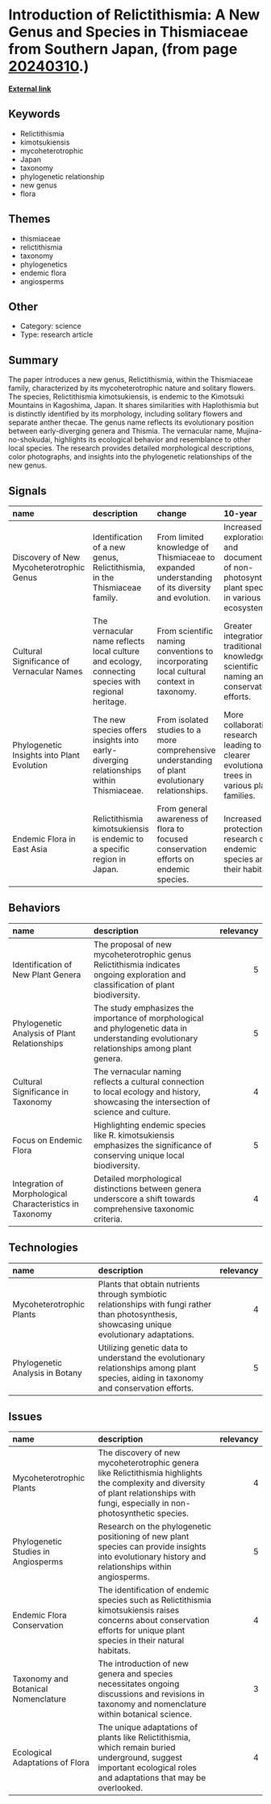 # __Introduction of Relictithismia: A New Genus and Species in Thismiaceae from Southern Japan__, (from page [20240310](https://kghosh.substack.com/p/20240310).)

__[External link](https://novataxa.blogspot.com/2024/03/relictithismia.html)__



## Keywords

* Relictithismia
* kimotsukiensis
* mycoheterotrophic
* Japan
* taxonomy
* phylogenetic relationship
* new genus
* flora

## Themes

* thismiaceae
* relictithismia
* taxonomy
* phylogenetics
* endemic flora
* angiosperms

## Other

* Category: science
* Type: research article

## Summary

The paper introduces a new genus, Relictithismia, within the Thismiaceae family, characterized by its mycoheterotrophic nature and solitary flowers. The species, Relictithismia kimotsukiensis, is endemic to the Kimotsuki Mountains in Kagoshima, Japan. It shares similarities with Haplothismia but is distinctly identified by its morphology, including solitary flowers and separate anther thecae. The genus name reflects its evolutionary position between early-diverging genera and Thismia. The vernacular name, Mujina-no-shokudai, highlights its ecological behavior and resemblance to other local species. The research provides detailed morphological descriptions, color photographs, and insights into the phylogenetic relationships of the new genus.

## Signals

| name                                       | description                                                                                        | change                                                                                           | 10-year                                                                                            | driving-force                                                                       |   relevancy |
|:-------------------------------------------|:---------------------------------------------------------------------------------------------------|:-------------------------------------------------------------------------------------------------|:---------------------------------------------------------------------------------------------------|:------------------------------------------------------------------------------------|------------:|
| Discovery of New Mycoheterotrophic Genus   | Identification of a new genus, Relictithismia, in the Thismiaceae family.                          | From limited knowledge of Thismiaceae to expanded understanding of its diversity and evolution.  | Increased exploration and documentation of non-photosynthetic plant species in various ecosystems. | Growing interest in plant taxonomy and evolutionary biology.                        |           4 |
| Cultural Significance of Vernacular Names  | The vernacular name reflects local culture and ecology, connecting species with regional heritage. | From scientific naming conventions to incorporating local cultural context in taxonomy.          | Greater integration of traditional knowledge in scientific naming and conservation efforts.        | Recognition of the importance of indigenous knowledge in biodiversity conservation. |           3 |
| Phylogenetic Insights into Plant Evolution | The new species offers insights into early-diverging relationships within Thismiaceae.             | From isolated studies to a more comprehensive understanding of plant evolutionary relationships. | More collaborative research leading to clearer evolutionary trees in various plant families.       | Advancements in genetic sequencing technologies facilitating phylogenetic studies.  |           4 |
| Endemic Flora in East Asia                 | Relictithismia kimotsukiensis is endemic to a specific region in Japan.                            | From general awareness of flora to focused conservation efforts on endemic species.              | Increased protection and research on endemic species and their habitats.                           | Heightened awareness of biodiversity loss and conservation needs.                   |           5 |

## Behaviors

| name                                                     | description                                                                                                                                |   relevancy |
|:---------------------------------------------------------|:-------------------------------------------------------------------------------------------------------------------------------------------|------------:|
| Identification of New Plant Genera                       | The proposal of new mycoheterotrophic genus Relictithismia indicates ongoing exploration and classification of plant biodiversity.         |           5 |
| Phylogenetic Analysis of Plant Relationships             | The study emphasizes the importance of morphological and phylogenetic data in understanding evolutionary relationships among plant genera. |           5 |
| Cultural Significance in Taxonomy                        | The vernacular naming reflects a cultural connection to local ecology and history, showcasing the intersection of science and culture.     |           4 |
| Focus on Endemic Flora                                   | Highlighting endemic species like R. kimotsukiensis emphasizes the significance of conserving unique local biodiversity.                   |           5 |
| Integration of Morphological Characteristics in Taxonomy | Detailed morphological distinctions between genera underscore a shift towards comprehensive taxonomic criteria.                            |           4 |

## Technologies

| name                            | description                                                                                                                                     |   relevancy |
|:--------------------------------|:------------------------------------------------------------------------------------------------------------------------------------------------|------------:|
| Mycoheterotrophic Plants        | Plants that obtain nutrients through symbiotic relationships with fungi rather than photosynthesis, showcasing unique evolutionary adaptations. |           4 |
| Phylogenetic Analysis in Botany | Utilizing genetic data to understand the evolutionary relationships among plant species, aiding in taxonomy and conservation efforts.           |           5 |

## Issues

| name                                | description                                                                                                                                                                            |   relevancy |
|:------------------------------------|:---------------------------------------------------------------------------------------------------------------------------------------------------------------------------------------|------------:|
| Mycoheterotrophic Plants            | The discovery of new mycoheterotrophic genera like Relictithismia highlights the complexity and diversity of plant relationships with fungi, especially in non-photosynthetic species. |           4 |
| Phylogenetic Studies in Angiosperms | Research on the phylogenetic positioning of new plant species can provide insights into evolutionary history and relationships within angiosperms.                                     |           5 |
| Endemic Flora Conservation          | The identification of endemic species such as Relictithismia kimotsukiensis raises concerns about conservation efforts for unique plant species in their natural habitats.             |           4 |
| Taxonomy and Botanical Nomenclature | The introduction of new genera and species necessitates ongoing discussions and revisions in taxonomy and nomenclature within botanical science.                                       |           3 |
| Ecological Adaptations of Flora     | The unique adaptations of plants like Relictithismia, which remain buried underground, suggest important ecological roles and adaptations that may be overlooked.                      |           4 |